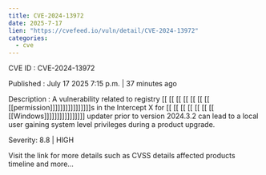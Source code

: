 ```yaml
---
title: CVE-2024-13972
date: 2025-7-17
lien: "https://cvefeed.io/vuln/detail/CVE-2024-13972"
categories:
  - cve
---
```


CVE ID : CVE-2024-13972

Published :  July 17
2025
7:15 p.m. | 37 minutes ago

Description : A vulnerability related to registry  [[ [[ [[ [[ [[ [[ [[ [[permission]]]]]]]]]]]]]]]]s in the Intercept X for  [[ [[ [[ [[ [[ [[ [[ [[Windows]]]]]]]]]]]]]]]] updater prior to version 2024.3.2 can lead to a local user gaining system level privileges during a product upgrade.

Severity: 8.8 | HIGH

Visit the link for more details
such as CVSS details
affected products
timeline
and more...
